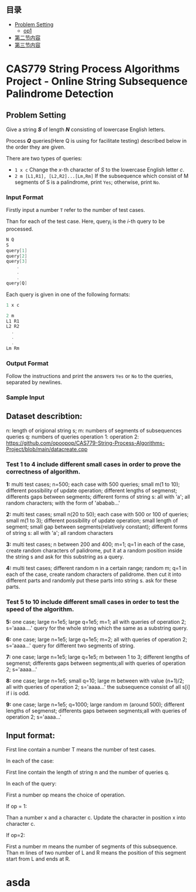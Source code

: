 ## 目录

- [Problem Setting](#problem-setting)
  - [op1](#dataset-describtion)
- [第二节内容](#dataset-describtion)
- [第三节内容](#section3)


# CAS779 String Process Algorithms Project - Online String Subsequence Palindrome Detection


## Problem Setting

Give a string ***S*** of length ***N*** consisting of lowercase English letters.

Process ***Q*** queries(Here Q is using for facilitate testing) described below in the order they are given.

There are two types of queries:

- `1 x c` Change the *x*-th character of *S* to the lowercase English letter *c*.
- `2 m [L1,R1], [L2,R2]...[Lm,Rm]` If the subsequence which consist of M segments of S is a palindrome, print `Yes`; otherwise, print `No`.

### Input Format
Firstly input a number `T` refer to the number of test cases.

Than for each of the test case. Here, query<sub>i</sub> is the *i*-th query to be processed.

```c++
N Q
S
query[1]
query[2]
query[3]
    .
    .
    .
query[Q]
```
Each query is given in one of the following formats:
```c++
1 x c
```
```c++
2 m
L1 R1
L2 R2
  .
  .
  .
Lm Rm
```

### Output Format

Follow the instructions and print the answers `Yes` or `No` to the queries, separated by newlines.

### Sample Input

## Dataset describtion:

n: length of origional string s;
m: numbers of segments of subsequences queries
q: numbers of queries
operation 1:
operation 2: 
https://github.com/opoopop/CAS779-String-Process-Algorithms-Project/blob/main/datacreate.cpp
### Test 1 to 4 include different small cases in order to prove the correctness of algorithm.

**1:**
multi test cases; n=500; each case with 500 queries; small m(1 to 10); different possibility of update operation; different lengths of segmenst; differents gaps between segments;
different forms of string s: all with 'a'; all random characters; with the form of 'ababab...'

**2:**
multi test cases; small n(20 to 50); each case with 500 or 100 of queries; small m(1 to 3); different possibility of update operation; small length of segment; small gap between segments(relatively constant); 
different forms of string s: all with 'a'; all random characters

**3:**
multi test cases; n between 200 and 400; m=1; q=1
in each of the case, create random characters of palidrome, put it at a random position inside the string s and ask for this substring as a query.

**4:**
multi test cases; different random n in a certain range; random m; q=1
in each of the case, create random characters of palidrome. then cut it into different parts and randomly put these parts into string s. ask for these parts. 

### Test 5 to 10 include different small cases in order to test the speed of the algorithm.

**5:**
one case; large n=1e5; large q=1e5; m=1; all with queries of operation 2;
s='aaaa....'
query for the whole string which the same as a substring query.

**6:**
one case; large n=1e5; large q=1e5; m=2; all with queries of operation 2;
s='aaaa...'
query for different two segments of string.

**7:**
one case; large n=1e5; large q=1e5; m between 1 to 3; different lengths of segmenst; differents gaps between segments;all with queries of operation 2;
s='aaaa...'

**8:**
one case; large n=1e5; small q=10; large m between with value (n+1)/2; all with queries of operation 2;
s='aaaa...'
the subsequence consist of all s[i] if i is odd.

**9:**
one case; large n=1e5; q=1000; large random m (around 500); different lengths of segmenst; differents gaps between segments;all with queries of operation 2;
s='aaaa...'

## Input format:

First line contain a number T means the number of test cases.

In each of the case:

First line contain the length of string n and the number of queries q.

In each of the query:

First a  number op means the choice of operation.

If op  = 1:

Than a number x and a character c. Update the character in position x into character c.

If op=2:

First a number m means the number of segments of this subsequence. Than m lines of two number of L and R means the position of this segment start from L and ends at R.



# asda




